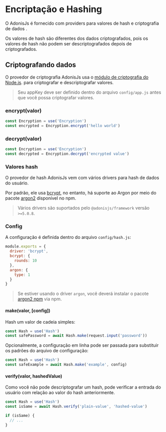 # Encriptação e Hashing

O AdonisJs é fornecido com providers para valores de hash e criptografia de dados .

Os valores de hash são diferentes dos dados criptografados, pois os valores de hash não podem ser 
descriptografados depois de criptografados.

## Criptografando dados
O provedor de criptografia AdonisJs usa o [módulo de criptografia do Node.js](https://nodejs.org/api/crypto.html). para criptografar e descriptografar valores.

> Seu appKey deve ser definido dentro do arquivo `config/app.js` antes que você possa criptografar valores.

### encrypt(valor)
``` js
const Encryption = use('Encryption')
const encrypted = Encryption.encrypt('hello world')
```

### decrypt(valor)
``` js
const Encryption = use('Encryption')
const decrypted = Encryption.decrypt('encrypted value')
```

### Valores hash
O provedor de hash AdonisJs vem com vários drivers para hash de dados do usuário.

Por padrão, ele usa [bcrypt](https://en.wikipedia.org/wiki/Bcrypt), no entanto, há suporte ao Argon por meio do pacote [argon2](https://npm.im/argon2) disponível
no npm.

> Vários drivers são suportados pelo `@adonisjs/framework` versão `>=5.0.8`.

### Config
A configuração é definida dentro do arquivo `config/hash.js`:

``` js
module.exports = {
  driver: 'bcrypt',
  bcrypt: {
    rounds: 10
  },
  argon: {
    type: 1
  }
}
```

> Se estiver usando o driver `argon`, você deverá instalar o pacote [argon2 npm](https://npm.im/argon2) via npm.

#### make(valor, [config])
Hash um valor de cadeia simples:

``` js
const Hash = use('Hash')
const safePassword = await Hash.make(request.input('password'))
```

Opcionalmente, a configuração em linha pode ser passada para substituir os padrões do arquivo de configuração:

``` js
const Hash = use('Hash')
const safeExample = await Hash.make('example', config)
```

#### verify(valor, hashedValue)
Como você não pode descriptografar um hash, pode verificar a entrada do usuário com relação ao valor do hash anteriormente.

``` js
const Hash = use('Hash')
const isSame = await Hash.verify('plain-value', 'hashed-value')

if (isSame) {
  // ...
}
```
